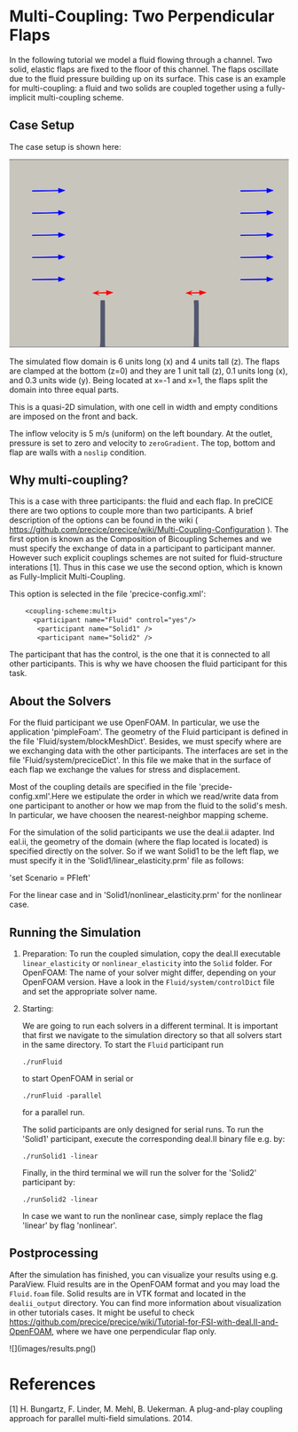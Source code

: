 # Multi-Coupling: Two Perpendicular Flaps

In the following tutorial we model a fluid flowing through a channel. 
Two solid, elastic flaps are fixed to the floor of this channel.
The flaps oscillate due to the fluid pressure building up on its surface. This case is an example for multi-coupling: a fluid and two solids are coupled together using a fully-implicit multi-coupling scheme.

## Case Setup

The case setup is shown here:

![](images/setup_twoflaps.png)

The simulated flow domain is 6 units long (x) and 4 units tall (z). The flaps are clamped at the bottom (z=0) and they are 1 unit tall (z), 0.1 units long (x), and 0.3 units wide (y). Being located at x=-1 and x=1, the flaps split the domain into three equal parts. 

This is a quasi-2D simulation, with one cell in width and empty conditions are imposed on the front and back. 

The inflow velocity is 5 m/s (uniform) on the left boundary.
At the outlet, pressure is set to zero and velocity to `zeroGradient`.
The top, bottom and flap are walls with a `noslip` condition. 

## Why multi-coupling?

This is a case with three participants: the fluid and each flap. In preCICE there are two options to couple more than two participants. A brief description of the options can be found in the wiki ( https://github.com/precice/precice/wiki/Multi-Coupling-Configuration ). The first option is known as the Composition of Bicoupling Schemes and we must specify the exchange of data in a participant to participant manner. However such explicit couplings schemes are not suited for fluid-structure interations [1]. Thus in this case we use the second option, which is known as Fully-Implicit Multi-Coupling. 

This option is selected in the file 'precice-config.xml':

~~~
    <coupling-scheme:multi>
      <participant name="Fluid" control="yes"/>
  	   <participant name="Solid1" />
  	   <participant name="Solid2" />
~~~

The participant that has the control, is the one that it is connected to all other participants. This is why we have choosen the fluid participant for this task.

## About the Solvers

For the fluid participant we use OpenFOAM. In particular, we use the application 'pimpleFoam'. The geometry of the Fluid participant is defined in the file 'Fluid/system/blockMeshDict'. Besides, we must specify where are we exchanging data with the other participants. The interfaces are set in the file 'Fluid/system/preciceDict'. In this file we make that in the surface of each flap we exchange the values for stress and displacement. 

Most of the coupling details are specified in the file 'precide-config.xml'.Here we estipulate the order in which we read/write data from one participant to another or how we map from the fluid to the solid's mesh. In particular, we have choosen the nearest-neighbor mapping scheme. 

For the simulation of the solid participants we use the deal.ii adapter. Ind eal.ii, the geometry of the domain (where the flap located is located) is specified directly on the solver. So if we want Solid1 to be the left flap, we must specify it in the 'Solid1/linear_elasticity.prm' file as follows:

'set Scenario            = PFleft'

For the linear case and in 'Solid1/nonlinear_elasticity.prm' for the nonlinear case. 

## Running the Simulation
1. Preparation:
   To run the coupled simulation, copy the deal.II executable `linear_elasticity` or `nonlinear_elasticity` into the `Solid` folder.           For OpenFOAM: The name of your solver might differ, depending on your OpenFOAM version. Have a look in the `Fluid/system/controlDict` file and set the appropriate solver name.
2. Starting:

   We are going to run each solvers in a different terminal. It is important that first we navigate to the simulation directory so that all solvers start in the same directory. 
   To start the `Fluid` participant run
   ```
   ./runFluid
   ```
   to start OpenFOAM in serial or
   ```
   ./runFluid -parallel
   ```
   for a parallel run. 

   The solid participants are only designed for serial runs. To run the 'Solid1' participant, execute the corresponding deal.II binary file e.g. by:
   ```
   ./runSolid1 -linear
   ```
   Finally, in the third terminal we will run the solver for the 'Solid2' participant by:
      ```
   ./runSolid2 -linear
   ```

   In case we want to run the nonlinear case, simply replace the flag 'linear' by flag 'nonlinear'. 
   
## Postprocessing

After the simulation has finished, you can visualize your results using e.g. ParaView. Fluid results are in the OpenFOAM format and you may load the `Fluid.foam` file. Solid results are in VTK format and located in the `dealii_output` directory. You can find more information about visualization in other tutorials cases. It might be useful to check https://github.com/precice/precice/wiki/Tutorial-for-FSI-with-deal.II-and-OpenFOAM, where we have one perpendicular flap only.

![](images/results.png()



# References

[1] H. Bungartz, F. Linder, M. Mehl, B. Uekerman. A plug-and-play coupling approach for parallel multi-field simulations. 2014. 
